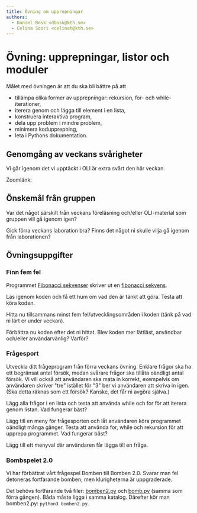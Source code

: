 ```yaml
---
title: Övning om upprepningar
authors:
  - Daniel Bosk <dbosk@kth.se>
  - Celina Soori <celinah@kth.se>
---
```

# Övning: upprepningar, listor och moduler

Målet med övningen är att du ska bli bättre på att

  - tillämpa olika former av upprepningar: rekursion, for- och
    while-iterationer,
  - iterera genom och lägga till element i en lista,
  - konstruera interaktiva program,
  - dela upp problem i mindre problem,
  - minimera kodupprepning,
  - leta i Pythons dokumentation.

## Genomgång av veckans svårigheter

Vi går igenom det vi upptäckt i OLI är extra svårt den här veckan.

Zoomlänk: 

## Önskemål från gruppen

Var det något särskilt från veckans föreläsning och/eller OLI-material som gruppen vill gå igenom igen?

Gick förra veckans laboration bra? Finns det något ni skulle vilja gå igenom från laborationen?

## Övningsuppgifter

### Finn fem fel

Programmet [Fibonacci sekvenser](https://github.com/dbosk/intropy/blob/revision_of_exercises/modules/iterations/tutorial/fib.py)
skriver ut en [fibonacci sekvens](https://sv.wikipedia.org/wiki/Fibonaccital). 

Läs igenom koden och få ett hum om vad den är tänkt att göra. Testa att köra koden.

Hitta nu tillsammans minst fem fel/utvecklingsområden i koden (tänk på vad ni lärt er under veckan).

Förbättra nu koden efter det ni hittat. Blev koden mer lättläst, användbar och/eller användarvänlig? Varför?

### Frågesport

Utveckla ditt frågeprogram från förra veckans övning. Enklare frågor ska ha ett begränsat
antal försök, medan svårare frågor ska tillåta oändligt antal försök. Vi vill
också att användaren ska mata in korrekt, exempelvis om användaren skriver
"tre" istället för "3" ber vi användaren att skriva in igen. (Ska detta räknas
som ett försök? Kanske, det får ni avgöra själva.)

Lägg alla frågor i en lista och testa att använda while och for för att iterera genom listan. 
Vad fungerar bäst?

Lägg till en meny för frågesporten och låt användaren köra programmet oändligt många gånger.
Testa att använda for, while och rekursion för att upprepa programmet. Vad fungerar bäst?

Lägg till ett menyval där användaren får lägga till en fråga. 

### Bombspelet 2.0

Vi har förbättrat vårt frågespel Bomben till Bomben 2.0. Svarar man fel
detoneras fortfarande bomben, men klurigheterna är uppgraderade.

Det behövs fortfarande två filer: [bomben2.py][bomben2] och [bomb.py][bomb]
(samma som förra gången). Båda måste ligga i samma katalog. Därefter kör man
bomben2.py: `python3 bomben2.py`.

[bomben2]: https://github.com/dbosk/intropy/blob/master/modules/iterations/tutorial/bomben2.py
[bomb]: https://github.com/dbosk/intropy/blob/master/modules/conditionals/bomb.py
